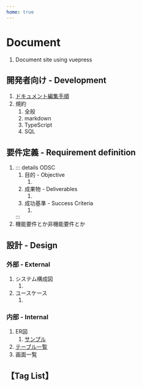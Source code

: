 ```yaml
---
home: true
---
```

# Document
 1. Document site using vuepress

## 開発者向け - Development
1. [ドキュメント編集手順](development/document_editing_procedure.md)
1. 規約
    1. 全般
    1. markdown
    1. TypeScript
    1. SQL

## 要件定義 - Requirement definition
1. ::: details ODSC
    1. 目的 - Objective
        1. <GreenBadge text="T.B.D." />
    1. 成果物 - Deliverables
        1. <GreenBadge text="T.B.D." />
    1. 成功基準 - Success Criteria
        1. <GreenBadge text="T.B.D." />
    :::
1. 機能要件とか非機能要件とか

## 設計 - Design
### 外部 - External
1. システム構成図
    1. <GreenBadge text="T.B.D." />
1. ユースケース
    1. <GreenBadge text="T.B.D." />

### 内部 - Internal
1. ER図
    1. [サンプル](internal/er/sample.md)
1. [テーブル一覧](internal/list_tables.md)
1. 画面一覧

## 【Tag List】
<TagList />
